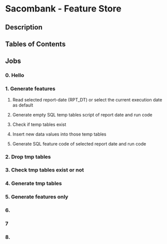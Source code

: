 # Sacombank - Feature Store

## Description

## Tables of Contents

## Jobs

### 0. Hello

### 1. Generate features

1. Read selected report-date (RPT_DT) or select the current execution date as default 

1. Generate empty SQL temp tables script of report date and run code

1. Check if temp tables exist

1. Insert new data values into those temp tables

1. Generate SQL feature code of selected report date and run code

### 2. Drop tmp tables


### 3. Check tmp tables exist or not


### 4. Generate tmp tables

### 5. Generate features only

### 6.

### 7

### 8.